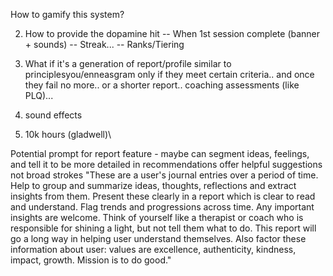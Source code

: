 How to gamify this system? 


2. How to provide the dopamine hit
-- When 1st session complete (banner + sounds)
-- Streak... 
-- Ranks/Tiering

3. What if it's a generation of report/profile similar to principlesyou/enneasgram only if they meet certain criteria.. and once they fail no more.. or a shorter report.. 
coaching assessments (like PLQ)...

5. sound effects
6. 10k hours (gladwell)\

Potential prompt for report feature - maybe can segment ideas, feelings, and tell it to be more detailed in recommendations offer helpful suggestions not broad strokes
"These are a user's journal entries over a period of time. Help to group and summarize ideas, thoughts, reflections and extract insights from them. Present these clearly in a report which is clear to read and understand. Flag trends and progressions across time. Any important insights are welcome. Think of yourself like a therapist or coach who is responsible for shining a light, but not tell them what to do. This report will go a long way in helping user understand themselves. Also factor these information about user: values are excellence, authenticity, kindness, impact, growth. Mission is to do good."
